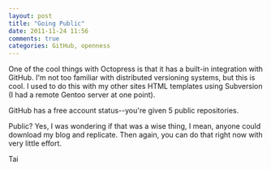 ```yaml
---
layout: post
title: "Going Public"
date: 2011-11-24 11:56
comments: true
categories: GitHub, openness
---
```


One of the cool things with Octopress is that it has a built-in integration with GitHub.  I'm not too familiar with distributed versioning systems, but this is cool.  I used to do this with my other sites HTML templates using Subversion (I had a remote Gentoo server at one point).

GitHub has a free account status--you're given 5 public repositories.

Public? Yes, I was wondering if that was a wise thing, I mean, anyone could download my blog and replicate. Then again, you can do that right now with very little effort.

Tai